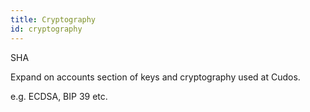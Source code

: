 ```yaml
---
title: Cryptography
id: cryptography
---
```


SHA

Expand on accounts section of keys and cryptography used at Cudos.

e.g. ECDSA, BIP 39 etc.